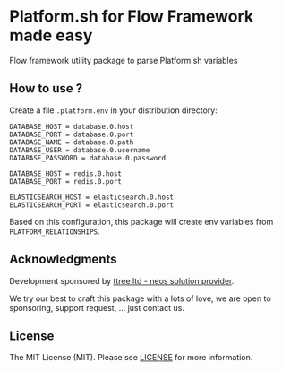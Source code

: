 # Platform.sh for Flow Framework made easy

Flow framework utility package to parse Platform.sh variables

## How to use ?

Create a file ```.platform.env``` in your distribution directory:

    DATABASE_HOST = database.0.host
    DATABASE_PORT = database.0.port
    DATABASE_NAME = database.0.path
    DATABASE_USER = database.0.username
    DATABASE_PASSWORD = database.0.password
    
    DATABASE_HOST = redis.0.host
    DATABASE_PORT = redis.0.port

    ELASTICSEARCH_HOST = elasticsearch.0.host
    ELASTICSEARCH_PORT = elasticsearch.0.port
    
Based on this configuration, this package will create env variables from ```PLATFORM_RELATIONSHIPS```. 

## Acknowledgments

Development sponsored by [ttree ltd - neos solution provider](http://ttree.ch).

We try our best to craft this package with a lots of love, we are open to sponsoring, support request, ... just contact us.

## License

The MIT License (MIT). Please see [LICENSE](LICENSE) for more information.
